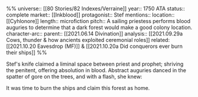 %%
universe:: [[80 Stories/82 Indexes/Verraine]]
year:: 1750 ATA
status:: complete
market:: [[Inkblood]]
protagonist:: Stef
mentions::
location:: [[Cyhlonore]]
length:: microfiction
pitch:: A sailing priestess performs blood auguries to determine that a dark forest would make a good colony location. 
character-arc::
parent:: [[2021.06.14 Divination]]
analysis:: [[2021.09.29a Cows, thunder & how ancients exploited ceremonial roles]]
related: [[2021.10.20 Eavesdrop (MF)]] & [[2021.10.20a Did conquerors ever burn their ships]]
%% 

Stef's knife claimed a liminal space between priest and prophet; shriving the penitent, offering absolution in blood. Abstract auguries danced in the spatter of gore on the trees, and with a flash, she knew: 

It was time to burn the ships and claim this forest as home.



